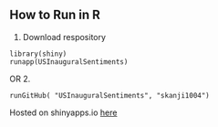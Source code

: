 ## How to Run in R
1. Download respository
 ```
 library(shiny)
runapp(USInauguralSentiments)
 
 ```
OR
2. 
 ```
runGitHub( "USInauguralSentiments", "skanji1004")
 ```

  
Hosted on shinyapps.io [here](https://skanji04.shinyapps.io/pressent/)

